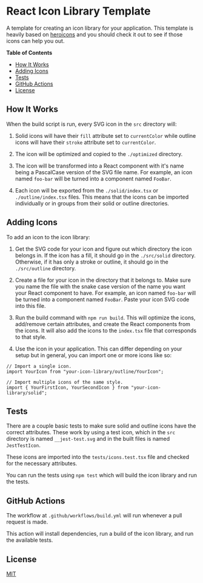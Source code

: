 # React Icon Library Template

A template for creating an icon library for your application. This template is heavily based on [heroicons](https://github.com/tailwindlabs/heroicons) and you should check it out to see if those icons can help you out.

**Table of Contents**

- [How It Works](#how-it-works)
- [Adding Icons](#adding-icons)
- [Tests](#tests)
- [GitHub Actions](#github-actions)
- [License](#license)

## How It Works

When the build script is run, every SVG icon in the `src` directory will:

1. Solid icons will have their `fill` attribute set to `currentColor` while outline icons will have their `stroke` attribute set to `currentColor`.

2. The icon will be optimized and copied to the `./optimized` directory.

3. The icon will be transformed into a React component with it's name being a PascalCase version of the SVG file name. For example, an icon named `foo-bar` will be turned into a component named `FooBar`.

4. Each icon will be exported from the `./solid/index.tsx` or `./outline/index.tsx` files. This means that the icons can be imported individually or in groups from their solid or outline directories.

## Adding Icons

To add an icon to the icon library:

1. Get the SVG code for your icon and figure out which directory the icon belongs in. If the icon has a fill, it should go in the `./src/solid` directory. Otherwise, if it has only a stroke or outline, it should go in the `./src/outline` directory.

2. Create a file for your icon in the directory that it belongs to. Make sure you name the file with the snake case version of the name you want your React component to have. For example, an icon named `foo-bar` will be turned into a component named `FooBar`. Paste your icon SVG code into this file.

3. Run the build command with `npm run build`. This will optimize the icons, add/remove certain attributes, and create the React components from the icons. It will also add the icons to the `index.tsx` file that corresponds to that style.

4. Use the icon in your application. This can differ depending on your setup but in general, you can import one or more icons like so:

```tsx
// Import a single icon.
import YourIcon from "your-icon-library/outline/YourIcon";

// Import multiple icons of the same style.
import { YourFirstIcon, YourSecondIcon } from "your-icon-library/solid";
```

## Tests

There are a couple basic tests to make sure solid and outline icons have the correct attributes. These work by using a test icon, which in the `src` directory is named `__jest-test.svg` and in the built files is named `JestTestIcon`.

These icons are imported into the `tests/icons.test.tsx` file and checked for the necessary attributes.

You can run the tests using `npm test` which will build the icon library and run the tests.

## GitHub Actions

The workflow at `.github/workflows/build.yml` will run whenever a pull request is made.

This action will install dependencies, run a build of the icon library, and run the available tests.

## License

[MIT](./LICENSE)
